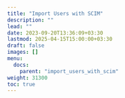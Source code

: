 ```yaml
---
title: "Import Users with SCIM"
description: ""
lead: ""
date: 2023-09-20T13:36:09+03:30
lastmod: 2025-04-15T15:00:00+03:30
draft: false
images: []
menu:
  docs:
    parent: "import_users_with_scim"
weight: 31300
toc: true
---
```

